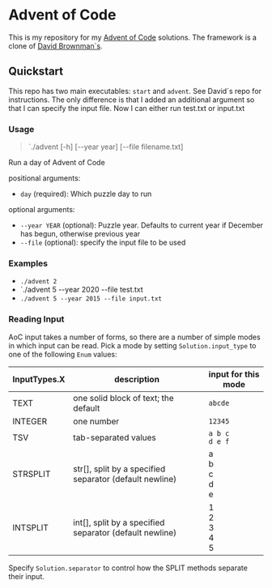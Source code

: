 # Advent of Code

This is my repository for my [Advent of Code](https://adventofcode.com/) solutions. The framework is a clone of [David Brownman´s](https://github.com/xavdid/advent-of-code).

## Quickstart

This repo has two main executables: `start` and `advent`. See David´s repo for instructions. The only difference is that I added an additional argument so that I can specify the input file. Now I can either run test.txt or input.txt

### Usage

> `./advent [-h] [--year year] [--file filename.txt]

Run a day of Advent of Code

positional arguments:

- `day` (required): Which puzzle day to run

optional arguments:

- `--year YEAR` (optional): Puzzle year. Defaults to current year if December has begun, otherwise previous year
- `--file` (optional): specify the input file to be used 

### Examples

- `./advent 2`
- `./advent 5 --year 2020 --file test.txt
- `./advent 5 --year 2015 --file input.txt`

### Reading Input

AoC input takes a number of forms, so there are a number of simple modes in which input can be read. Pick a mode by setting `Solution.input_type` to one of the following `Enum` values:

| InputTypes.X | description                                             | input for this mode   |
| ------------ | ------------------------------------------------------- | --------------------- |
| TEXT         | one solid block of text; the default                    | `abcde`               |
| INTEGER      | one number                                              | `12345`               |
| TSV          | tab-separated values                                    | `a b c`<br>`d e f`    |
| STRSPLIT     | str[], split by a specified separator (default newline) | a<br>b<br>c<br>d<br>e |
| INTSPLIT     | int[], split by a specified separator (default newline) | 1<br>2<br>3<br>4<br>5 |

Specify `Solution.separator` to control how the SPLIT methods separate their input.
